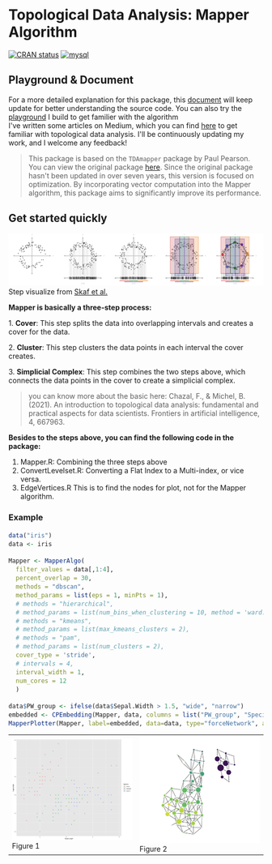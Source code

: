# Topological Data Analysis: Mapper Algorithm
<!-- badges: start -->
[![CRAN status](https://www.r-pkg.org/badges/version/MapperAlgo)](https://cran.r-project.org/package=MapperAlgo)
<a href="https://CRAN.R-project.org/package=MapperAlgo" target="_blank" rel="noreferrer"> <img src="https://cranlogs.r-pkg.org/badges/grand-total/MapperAlgo" alt="mysql" width="100" height="20"/> </a> 
<!-- badges: end -->

## Playground & Document
For a more detailed explanation for this package, this [document](https://bookdown.org/connect/#/apps/09e2b97b-be60-4e00-b49a-0f5951e12c18/access) will keep update for better understanding the source code. You can also try the [playground](https://tf3q5u-0-0.shinyapps.io/mapperalgo/) I build to get familier with the algorithm<br/>
I've written some articles on Medium, which you can find [here](https://medium.com/@kennywang2003) to get familiar with topological data analysis. I'll be continuously updating my work, and I welcome any feedback!

> This package is based on the `TDAmapper` package by Paul Pearson. You can view the original package [here](https://github.com/paultpearson/TDAmapper). Since the original package hasn't been updated in over seven years, this version is focused on optimization. By incorporating vector computation into the Mapper algorithm, this package aims to significantly improve its performance.

## Get started quickly

![Mapper](man/figures/mapper.png) Step visualize from [Skaf et al.](https://doi.org/10.1016/j.jbi.2022.104082)

**Mapper is basically a three-step process:**

1\. **Cover**: This step splits the data into overlapping intervals and creates a cover for the data.

2\. **Cluster**: This step clusters the data points in each interval the cover creates.

3\. **Simplicial Complex**: This step combines the two steps above, which connects the data points in the cover to create a simplicial complex.

> you can know more about the basic here: Chazal, F., & Michel, B. (2021). An introduction to topological data analysis: fundamental and practical aspects for data scientists. Frontiers in artificial intelligence, 4, 667963.

**Besides to the steps above, you can find the following code in the package:**

1.  Mapper.R: Combining the three steps above
2.  ConvertLevelset.R: Converting a Flat Index to a Multi-index, or vice versa.
3.  EdgeVertices.R This is to find the nodes for plot, not for the Mapper algorithm.

### Example

``` r
data("iris")
data <- iris

Mapper <- MapperAlgo(
  filter_values = data[,1:4],
  percent_overlap = 30,
  methods = "dbscan",
  method_params = list(eps = 1, minPts = 1),
  # methods = "hierarchical",
  # method_params = list(num_bins_when_clustering = 10, method = 'ward.D2'),
  # methods = "kmeans",
  # method_params = list(max_kmeans_clusters = 2),
  # methods = "pam",
  # method_params = list(num_clusters = 2),
  cover_type = 'stride',
  # intervals = 4,
  interval_width = 1,
  num_cores = 12
  )

data$PW_group <- ifelse(data$Sepal.Width > 1.5, "wide", "narrow")
embedded <- CPEmbedding(Mapper, data, columns = list("PW_group", "Species"), a_level = "wide", b_level = "versicolor")
MapperPlotter(Mapper, label=embedded, data=data, type="forceNetwork", avg=TRUE, use_embedding=TRUE)
```

<table>
  <tr>
    <td><img src="man/figures/Iris.png" alt="Iris" width="500"/><br/>Figure 1</td>
    <td><img src="man/figures/IrisMapper.png" alt="IrisMapper" width="500"/><br/>Figure 2</td>
  </tr>
</table>
